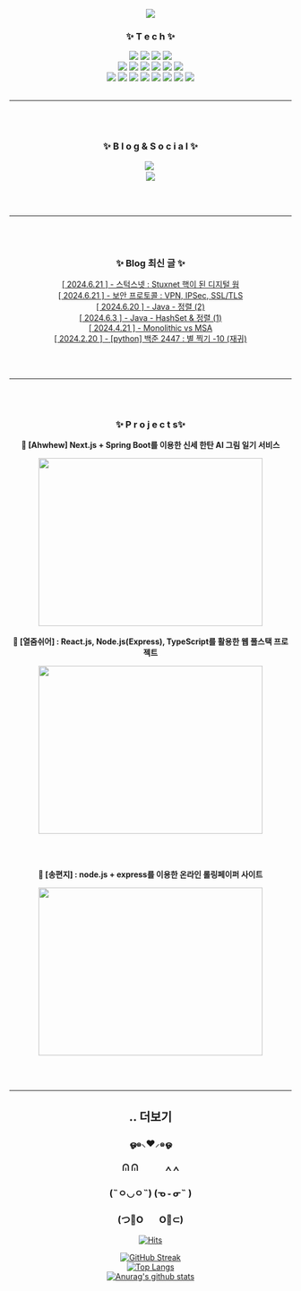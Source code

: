 <p align="center">
  <img src="https://capsule-render.vercel.app/api?type=venom&height=200&text=Hong%20min%20yeong.&fontSize=70&color=0:8871e5,100:b678c4&stroke=b678c4">

</p>

<div align="center">
  <h3> ✨ T e c h ✨ </h3> 
  
  <img src="https://img.shields.io/badge/JavaScript-F7DF1E?style=flat-square&logo=JavaScript&logoColor=black&label=">
  <img src="https://img.shields.io/badge/HTML5-E34F26?style=flat-square&logo=HTML5&logoColor=white&label=">
  <img src="https://img.shields.io/badge/CSS-1572B6?style=flat-square&logo=CSS3&logoColor=white&label=">
  <img src="https://img.shields.io/badge/React-61DAFB?style=flat-square&logo=React&logoColor=white&label=">

  <br>
  <img src="https://img.shields.io/badge/Node.js-339933?style=flat-square&logo=Node.js&logoColor=white&label=">
  <img src="https://img.shields.io/badge/Python-3776AB?style=flat-square&logo=Python&logoColor=white&label=">
  <img src="https://img.shields.io/badge/Express.js-404D59?style=flat-square&label=">
  <img src="https://img.shields.io/badge/Java-ED8B00?style=flat-square&logo=java&logoColor=white&label=">
  <img src="https://img.shields.io/badge/TypeScript-007ACC?style=flat-square&logo=typescript&logoColor=white&label=">
  <img src="https://img.shields.io/badge/spring-6DB33F?style=flat-square&logo=spring&logoColor=white&label=">
  <br>
  <img src="https://img.shields.io/badge/MySQL-00000F?style=flat-square&logo=mysql&logoColor=white&label=">
  <img src="https://img.shields.io/badge/MongoDB-4EA94B?style=flat-square&logo=mongodb&logoColor=white&label=">
  <img src="https://img.shields.io/badge/Postman-FF6C37?style=flat-square&logo=Postman&logoColor=white"/>
  <img src="https://img.shields.io/badge/ORACLE-F80000?style=flat-square&logo=oracle&logoColor=white"/>
  <img src="https://img.shields.io/badge/Linux-FCC624?style=flat-square&logo=linux&logoColor=black"/>
  <img src="https://img.shields.io/badge/GitHub-181717?style=flat-square&logo=GitHub&logoColor=white"/>
  <img src="https://img.shields.io/badge/Amazon AWS-232F3E?style=flat-square&logo=amazonaws&logoColor=white"/>
<img src="https://img.shields.io/badge/Anaconda-44A833?style=flat-square&logo=Anaconda&logoColor=white"/>
<br/>
  <br/>
<hr>
<br/>
  <br/>
<h3 align="center">✨ B l o g & S o c i a l ✨</h3>
<p align="center">
  <a href="https://0boss.tistory.com/"><img src="http://img.shields.io/badge/-Tistory%20[KR]-black?style=flat-square&logo=tistory&link=https://dksl00.tistory.com/" /></a>&nbsp;
  <!-- <a href="https://medium.com/@gngsn"><img src="http://img.shields.io/badge/-Medium%20[EN]-black?style=flat-square&logo=medium&link=https://medium.com/@gngsn" /></a> -->
  <br/>
    <!-- <a href="https://www.linkedin.com/in/kyeongsun-park"><img src="https://img.shields.io/badge/-LinkedIn-blue?style=flat-square&logo=Linkedin&logoColor=white&link=https://www.linkedin.com/in/kyeongsun-park-4b95961b2"/></a> -->
  <a href="mailto:minyung1240@khu.ac.kr"><img src="https://img.shields.io/badge/Gmail-d14836?style=flat-square&logo=Gmail&logoColor=white&link=mailto:minyung1240@khu.ac.kr" /></a>
</p>
<br/>
<br />
<hr>
<br/>
  <br/>
  <h3 align="center"> ✨ Blog 최신 글 ✨ </h3> 

[[ 2024.6.21 ] - 스턱스넷 : Stuxnet 핵이 된 디지털 웜](https://0boss.tistory.com/86) <br>
[[ 2024.6.21 ] - 보안 프로토콜 : VPN, IPSec, SSL/TLS](https://0boss.tistory.com/85) <br>
[[ 2024.6.20 ] - Java - 정렬 (2)](https://0boss.tistory.com/83) <br>
[[ 2024.6.3 ] - Java - HashSet &amp; 정렬 (1)](https://0boss.tistory.com/82) <br>
[[ 2024.4.21 ] - Monolithic vs MSA](https://0boss.tistory.com/81) <br>
[[ 2024.2.20 ] - [python] 백준 2447 : 별 찍기 -10 (재귀)](https://0boss.tistory.com/80) <br>


<br/>
  <br/>
<hr>
<br/>
  <br/>
<h3> ✨ P r o j e c t s✨ </h3> 

__:memo: [Ahwhew] Next.js + Spring Boot를 이용한 신세 한탄 AI 그림 일기 서비스__

<a href="https://github.com/sessac-3rd-team-A/BE"><img src="https://github.com/sy33002/sy33002/assets/113359008/fcc3fa51-f39b-4e50-80e8-7de146844e91" width=400 height=300> </a>
<br /><br />
__:memo: [열줌쉬어] : React.js, Node.js(Express), TypeScript를 활용한 웹 풀스택 프로젝트__

<a href="https://github.com/WebDeViper/WebDeViper_Server"><img src="https://github.com/HongMinYeong/HongMinyeong/assets/65701100/9dea4773-eb51-4abd-9d2a-5268a9723aab" width=400 height=300> </a>


<br /><br />

__:memo: [송편지] : node.js + express를 이용한 온라인 롤링페이퍼 사이트__

<a href="https://github.com/sesacproj1/A_Team_Proj"><img src="https://github.com/HongMinYeong/HongMinyeong/assets/65701100/9b778f57-115c-4ba1-bec4-a1512797816e" width=400 height=300> </a>

<br />
  <br>
  <hr>
  <h2> .. 더보기 </h2>
  <h3> ஓ๑⸜❤︎⸝‍๑ஓ </h3> 
  <h3>  ᕬ ᕬ   ∧ ∧ </h3> 
<h3> (˵ㅇ◡ㅇ˵)  (ᓀ ֊ ᓂ˵ )</h3> 
<h3>  (つ🍺O ⠀O🍺⊂) </h3> 

 
[![Hits](https://hits.seeyoufarm.com/api/count/incr/badge.svg?url=https%3A%2F%2Fgithub.com%2FHongMinYeong&count_bg=%23E92E5D&title_bg=%23555555&icon=&icon_color=%23E7E7E7&title=hits&edge_flat=false)](https://hits.seeyoufarm.com)
<br>

[![GitHub Streak](https://streak-stats.demolab.com?user=HongMinYeong&hide_border=true)](https://git.io/streak-stats)
<br>
[![Top Langs](https://github-readme-stats.vercel.app/api/top-langs/?username=HongMinYeong&layout=compact&theme=Most%20Used%20Languages&langs_count=6)](https://github.com/anuraghazra/github-readme-stats)
<br>
[![Anurag's github stats](https://github-readme-stats.vercel.app/api?username=HongMinYeong)](https://github.com/anuraghazra/github-readme-stats)

</div>
